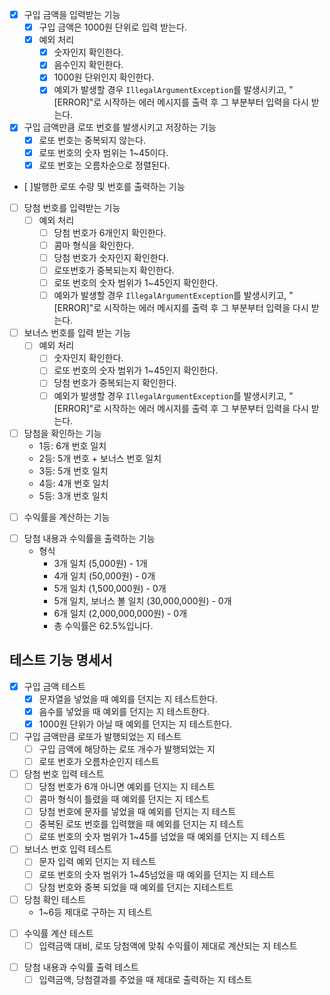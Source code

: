 * [x] 구입 금액을 입력받는 기능
    * [x] 구입 금액은 1000원 단위로 입력 받는다.
    * [x] 예외 처리
        * [x] 숫자인지 확인한다.
        * [x] 음수인지 확인한다.
        * [x] 1000원 단위인지 확인한다.
        *  [x] 예외가 발생할 경우 `IllegalArgumentException`를 발생시키고, "[ERROR]"로 시작하는 에러 메시지를 출력 후 그 부분부터 입력을 다시 받는다.
* [x] 구입 금액만큼 로또 번호를 발생시키고 저장하는 기능
    * [x] 로또 번호는 중복되지 않는다.
    * [x] 로또 번호의 숫자 범위는 1~45이다.
    * [x] 로또 번호는 오름차순으로 정렬된다.
* [ ]발행한 로또 수량 및 번호를 출력하는 기능
* [ ] 당첨 번호를 입력받는 기능
    * [ ] 예외 처리
        * [ ] 당첨 번호가 6개인지 확인한다.
        * [ ] 콤마 형식을 확인한다.
        * [ ] 당첨 번호가 숫자인지 확인한다.
        * [ ] 로또번호가 중복되는지 확인한다.
        * [ ] 로또 번호의 숫자 범위가 1~45인지 확인한다.
        *  [ ] 예외가 발생할 경우 `IllegalArgumentException`를 발생시키고, "[ERROR]"로 시작하는 에러 메시지를 출력 후 그 부분부터 입력을 다시 받는다.
* [ ] 보너스 번호를 입력 받는 기능
    * [ ] 예외 처리
        * [ ] 숫자인지 확인한다.
        * [ ] 로또 번호의 숫자 범위가 1~45인지 확인한다.
        * [ ] 당첨 번호가 중복되는지 확인한다.
        * [ ] 예외가 발생할 경우 `IllegalArgumentException`를 발생시키고, "[ERROR]"로 시작하는 에러 메시지를 출력 후 그 부분부터 입력을 다시 받는다.
* [ ] 당첨을 확인하는 기능
    - 1등: 6개 번호 일치
    - 2등: 5개 번호 + 보너스 번호 일치
    - 3등: 5개 번호 일치
    - 4등: 4개 번호 일치
    - 5등: 3개 번호 일치
- [ ] 수익률을 계산하는 기능
* [ ] 당첨 내용과 수익률을 출력하는 기능
    * 형식
        * 3개 일치 (5,000원) - 1개
        * 4개 일치 (50,000원) - 0개
        * 5개 일치 (1,500,000원) - 0개
        * 5개 일치, 보너스 볼 일치 (30,000,000원) - 0개
        * 6개 일치 (2,000,000,000원) - 0개
        * 총 수익률은 62.5%입니다.

## 테스트 기능 명세서
* [x] 구입 금액 테스트
    * [x] 문자열을 넣었을 때 예외를 던지는 지 테스트한다.
    * [x] 음수를 넣었을 때 예외를 던지는 지 테스트한다.
    * [x] 1000원 단위가 아닐 때 예외를 던지는 지 테스트한다.
* [ ] 구입 금액만큼 로또가 발행되었는 지 테스트
    * [ ] 구입 금액에 해당하는 로또 개수가 발행되었는 지
    * [ ] 로또 번호가 오름차순인지  테스트
* [ ] 당첨 번호 입력 테스트
    * [ ] 당첨 번호가 6개 아니면 예외를 던지는 지 테스트
    * [ ] 콤마 형식이 틀렸을 때 예외를 던지는 지 테스트
    * [ ] 당첨 번호에 문자를 넣었을 때 예외를 던지는 지 테스트
    * [ ] 중복된 로또 번호를 입력했을 때 예외를 던지는 지 테스트
    * [ ] 로또 번호의 숫자 범위가 1~45를 넘었을 때 예외를 던지는 지 테스트

* [ ] 보너스 번호 입력 테스트
    * [ ] 문자 입력 예외 던지는 지 테스트
    * [ ] 로또 번호의 숫자 범위가 1~45넘었을 때 예외를 던지는 지 테스트
    * [ ] 당첨 번호와 중복 되었을 때 예외를 던지는 지테스트트
* [ ] 당첨 확인 테스트
    - 1~6등 제대로 구하는 지 테스트
- [ ] 수익률 계산 테스트
    - [ ] 입력금액 대비, 로또 당첨액에 맞춰 수익률이 제대로 계산되는 지 테스트
* [ ] 당첨 내용과 수익률 출력 테스트
    * [ ] 입력금액, 당첨결과를 주었을 때 제대로 출력하는 지 테스트
